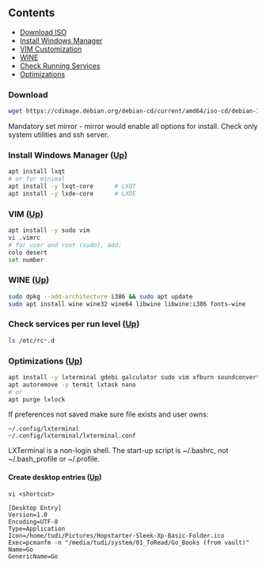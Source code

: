 ## Contents <a name="top"></a>
* [Download ISO](#download)
* [Install Windows Manager](#lxqt)
* [VIM Customization](#vim)
* [WINE](#wine)
* [Check Running Services](#check)
* [Optimizations](#optim)

### Download <a name="download"></a>
```bash
wget https://cdimage.debian.org/debian-cd/current/amd64/iso-cd/debian-10.3.0-amd64-netinst.iso
```
Mandatory set mirror - mirror would enable all options for install. Check only system utilities and ssh server.

### Install Windows Manager <a name="lxqt"></a>  ([Up](#top))
```bash
apt install lxqt
# or for minimal
apt install -y lxqt-core      # LXQT
apt install -y lxde-core      # LXDE
```
### VIM <a name="vim"></a>  ([Up](#top))
```bash
apt install -y sudo vim
vi .vimrc  
# for user and root (sudo), add:
colo desert
set number
```
### WINE <a name="wine"></a>  ([Up](#top))
```bash
sudo dpkg --add-architecture i386 && sudo apt update
sudo apt install wine wine32 wine64 libwine libwine:i386 fonts-wine
```
### Check services per run level <a name="check"></a>  ([Up](#top))
```bash
ls /etc/rc*.d
```
### Optimizations <a name="optim"></a>  ([Up](#top))
```bash
apt install -y lxterminal gdebi galculator sudo vim xfburn soundconverter mc p7zip-full qpdfview qbittorrent geany
apt autoremove -y termit lxtask nano
# or
apt purge lxlock
```
If preferences not saved make sure file exists and user owns:
```vim
~/.config/lxterminal
~/.config/lxterminal/lxterminal.conf
```
LXTerminal is a non-login shell. 
The start-up script is ~/.bashrc, not ~/.bash_profile or ~/.profile.

#### Create desktop entries  ([Up](#top))
```vim
vi <shortcut>

[Desktop Entry]
Version=1.0
Encoding=UTF-8
Type=Application
Icon=/home/tudi/Pictures/Hopstarter-Sleek-Xp-Basic-Folder.ico
Exec=pcmanfm -n "/media/tudi/system/01_ToRead/Go_Books (from vault)"
Name=Go
GenericName=Go
```
